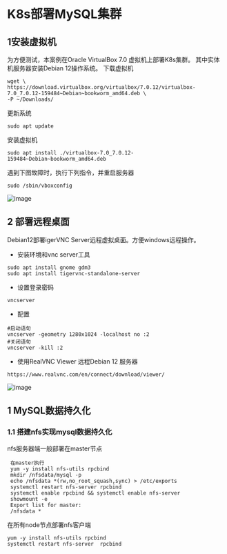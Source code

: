 # K8s部署MySQL集群
## 1安装虚拟机
为方便测试，本案例在Oracle VirtualBox 7.0 虚拟机上部署K8s集群。 其中实体机服务器安装Debian 12操作系统。
下载虚拟机
```
wget \
https://download.virtualbox.org/virtualbox/7.0.12/virtualbox-7.0_7.0.12-159484~Debian~bookworm_amd64.deb \
-P ~/Downloads/
```
更新系统
```
sudo apt update
```
安装虚拟机
```
sudo apt install ./virtualbox-7.0_7.0.12-159484~Debian~bookworm_amd64.deb
```
遇到下图故障时，执行下列指令，并重启服务器
```
sudo /sbin/vboxconfig
```
![image](https://github.com/kenlab-chung/kenlab-chung.github.io/assets/59462735/81d7f313-1ccf-4423-bbb2-562253a7dea1)
 

## 2 部署远程桌面
Debian12部署igerVNC Server远程虚拟桌面。方便windows远程操作。

- 安装环境和vnc server工具
```
sudo apt install gnome gdm3
sudo apt install tigervnc-standalone-server
```
- 设置登录密码
```
vncserver 
```
- 配置
```
#启动语句
vncserver -geometry 1280x1024 -localhost no :2
#关闭语句
vncserver -kill :2
```
- 使用RealVNC Viewer 远程Debian 12 服务器
```
https://www.realvnc.com/en/connect/download/viewer/
```
![image](https://github.com/kenlab-chung/kenlab-chung.github.io/assets/59462735/1556c929-6b9d-4c31-a6da-ae3c74b95105)

  
## 1 MySQL数据持久化
### 1.1 搭建nfs实现mysql数据持久化
nfs服务器端一般部署在master节点
```
 在master执行
 yum -y install nfs-utils rpcbind
 mkdir /nfsdata/mysql -p
 echo /nfsdata *(rw,no_root_squash,sync) > /etc/exports  
 systemctl restart nfs-server rpcbind 
 systemctl enable rpcbind && systemctl enable nfs-server
 showmount -e
 Export list for master:
 /nfsdata *

```
在所有node节点部署nfs客户端
```
yum -y install nfs-utils rpcbind 
systemctl restart nfs-server  rpcbind 
```
